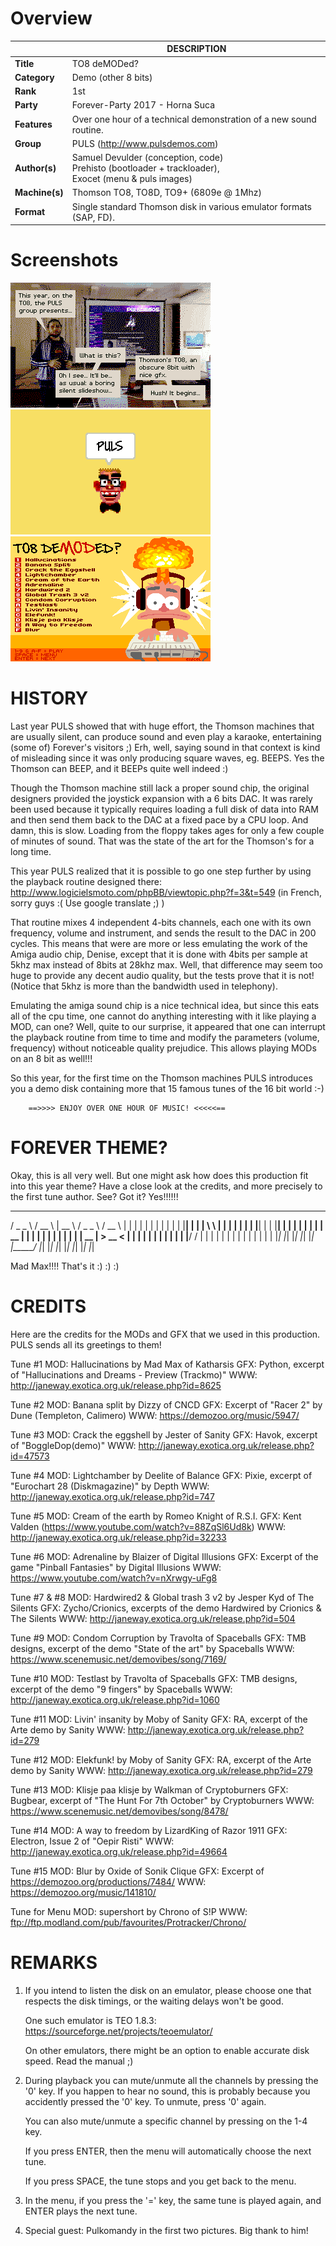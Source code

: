 
# Overview

|              | DESCRIPTION                           |
|--------------|---------------------------------------|
|**Title**     | TO8 deMODed?                          |
|**Category**  | Demo (other 8 bits)                   |
|**Rank**      | 1st                                   |
|**Party**     | Forever-Party 2017 - Horna Suca       |
|**Features**  | Over one hour of a technical demonstration of a new sound routine.|
|**Group**     | PULS (http://www.pulsdemos.com)       |
|**Author(s)** | Samuel Devulder (conception, code) <br>Prehisto (bootloader + trackloader), <br>Exocet (menu & puls images)|
|**Machine(s)**| Thomson TO8, TO8D, TO9+ (6809e @ 1Mhz)|
|**Format**    | Single standard Thomson disk in various emulator formats (SAP, FD).|

# Screenshots

![Screenshot](img/pulko9.png)
![Screenshot](img/puls.gif)
![Screenshot](img/menu.gif)

# HISTORY

Last year PULS showed that with huge effort, the Thomson machines
that are usually silent, can produce sound and even play a karaoke,
entertaining (some of) Forever's visitors ;) Erh, well, saying
sound in that context is kind of misleading since it was only
producing square waves, eg. BEEPS. Yes the Thomson can BEEP, and
it BEEPs quite well indeed :)

Though the Thomson machine still lack a proper sound chip, the
original designers provided the joystick expansion with a 6 bits
DAC. It was rarely been used because it typically requires loading
a full disk of data into RAM and then send them back to the DAC at
a fixed pace by a CPU loop. And damn, this is slow. Loading from
the floppy takes ages for only a few couple of minutes of sound.
That was the state of the art for the Thomson's for a long time.

This year PULS realized that it is possible to go one step further
by using the playback routine designed there:
    http://www.logicielsmoto.com/phpBB/viewtopic.php?f=3&t=549
    (in French, sorry guys :( Use google translate ;) )

That routine mixes 4 independent 4-bits channels, each one with
its own frequency, volume and instrument, and sends the result to
the DAC in 200 cycles. This means that were are more or less
emulating the work of the Amiga audio chip, Denise, except that
it is done with 4bits per sample at 5khz max instead of 8bits at
28khz max. Well, that difference may seem too huge to provide any
decent audio quality, but the tests prove that it is not! (Notice
that 5khz is more than the bandwidth used in telephony).

Emulating the amiga sound chip is a nice technical idea, but since
this eats all of the cpu time, one cannot do anything interesting
with it like playing a MOD, can one? Well, quite to our surprise,
it appeared that one can interrupt the playback routine from time
to time and modify the parameters (volume, frequency) without
noticeable quality prejudice. This allows playing MODs on an 8 bit
as well!!!

So this year, for the first time on the Thomson machines PULS
introduces you a demo disk containing more that 15 famous tunes
of the 16 bit world :-)

        ==>>>> ENJOY OVER ONE HOUR OF MUSIC! <<<<<==

# FOREVER THEME?

Okay, this is all very well. But one might ask how does this
production fit into this year theme? Have a close look at
the credits, and more precisely to the first tune author. See?
Got it? Yes!!!!!!
 _________   ______   _____       _________   ______   _    _
/  _   _  \ /  __  \ |  __ \     /  _   _  \ /  __  \ | |  | |
| | | | | | | |__| | | |  \ \    | | | | | | | |__| | | |__| |
| | | | | | |  __  | | |  | |    | | | | | | |  __  |  > __ <
| | | | | | | |  | | | |__/ /    | | | | | | | |  | | | |  | |
|_| |_| |_| |_|  |_| |_____/     |_| |_| |_| |_|  |_| |_|  |_|

Mad Max!!!! That's it :) :) :)

# CREDITS

Here are the credits for the MODs and GFX that we used in this
production. PULS sends all its greetings to them!

Tune #1
    MOD: Hallucinations
         by Mad Max
         of Katharsis
    GFX: Python, excerpt of "Hallucinations and Dreams -
         Preview (Trackmo)"
    WWW: http://janeway.exotica.org.uk/release.php?id=8625

Tune #2
    MOD: Banana split
         by Dizzy
         of CNCD
    GFX: Excerpt of "Racer 2" by Dune (Templeton, Calimero)
    WWW: https://demozoo.org/music/5947/

Tune #3
    MOD: Crack the eggshell
         by Jester
         of Sanity
    GFX: Havok, excerpt of "BoggleDop(demo)"
    WWW: http://janeway.exotica.org.uk/release.php?id=47573

Tune #4
    MOD: Lightchamber
         by Deelite
         of Balance
    GFX: Pixie, excerpt of "Eurochart 28 (Diskmagazine)"
         by Depth
    WWW: http://janeway.exotica.org.uk/release.php?id=747

Tune #5
    MOD: Cream of the earth
         by Romeo Knight
         of R.S.I.
    GFX: Kent Valden (https://www.youtube.com/watch?v=88ZqSl6Ud8k)
    WWW: http://janeway.exotica.org.uk/release.php?id=32233

Tune #6
    MOD: Adrenaline
         by Blaizer
         of Digital Illusions
    GFX: Excerpt of the game "Pinball Fantasies"
         by Digital Illusions
    WWW: https://www.youtube.com/watch?v=nXrwgy-uFg8

Tune #7 & #8
    MOD: Hardwired2 & Global trash 3 v2
         by Jesper Kyd
         of The Silents
    GFX: Zycho/Crionics, excerpts of the demo Hardwired
         by Crionics & The Silents
    WWW: http://janeway.exotica.org.uk/release.php?id=504

Tune #9
    MOD: Condom Corruption
         by Travolta
         of Spaceballs
    GFX: TMB designs, excerpt of the demo "State of the art"
         by Spaceballs
    WWW: https://www.scenemusic.net/demovibes/song/7169/

Tune #10
    MOD: Testlast
         by Travolta
         of Spaceballs
    GFX: TMB designs, excerpt of the demo "9 fingers"
         by Spaceballs
    WWW: http://janeway.exotica.org.uk/release.php?id=1060

Tune #11
    MOD: Livin' insanity
         by Moby
         of Sanity
    GFX: RA, excerpt of the Arte demo by Sanity
    WWW: http://janeway.exotica.org.uk/release.php?id=279

Tune #12
    MOD: Elekfunk!
         by Moby
         of Sanity
    GFX: RA, excerpt of the Arte demo by Sanity
    WWW: http://janeway.exotica.org.uk/release.php?id=279

Tune #13
    MOD: Klisje paa klisje
         by Walkman
         of Cryptoburners
    GFX: Bugbear, excerpt of "The Hunt For 7th October"
         by Cryptoburners
    WWW: https://www.scenemusic.net/demovibes/song/8478/

Tune #14
    MOD: A way to freedom
         by LizardKing
         of Razor 1911
    GFX: Electron, Issue 2 of "Oepir Risti"
    WWW: http://janeway.exotica.org.uk/release.php?id=49664

Tune #15
    MOD: Blur
         by Oxide
         of Sonik Clique
    GFX: Excerpt of https://demozoo.org/productions/7484/
    WWW: https://demozoo.org/music/141810/

Tune for Menu
    MOD: supershort
         by Chrono
         of S!P
    WWW: ftp://ftp.modland.com/pub/favourites/Protracker/Chrono/

# REMARKS
1) If you intend to listen the disk on an emulator, please
   choose one that respects the disk timings, or the waiting
   delays won't be good.

   One such emulator is TEO 1.8.3:
        https://sourceforge.net/projects/teoemulator/

   On other emulators, there might be an option to enable
   accurate disk speed. Read the manual ;)

2) During playback you can mute/unmute all the channels
   by pressing the '0' key. If you happen to hear no sound,
   this is probably because you accidently pressed the '0'
   key. To unmute, press '0' again.

   You can also mute/unmute a specific channel by pressing
   on the 1-4 key.

   If you press ENTER, then the menu will automatically
   choose the next tune.

   If you press SPACE, the tune stops and you get back to
   the menu.

3) In the menu, if you press the '=' key, the same tune is
   played again, and ENTER plays the next tune.

4) Special guest: Pulkomandy in the first two pictures.
   Big thank to him!
